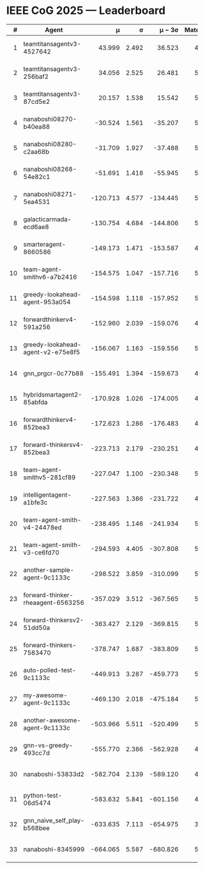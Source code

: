 # IEEE CoG 2025 — Leaderboard

| # | Agent | μ | σ | μ − 3σ | Matches | Updated |
|---:|---|---:|---:|---:|---:|---|
| 1 | teamtitansagentv3-4527642 | 43.999 | 2.492 | 36.523 | 4856 | 2025-09-02 08:12 |
| 2 | teamtitansagentv3-256baf2 | 34.056 | 2.525 | 26.481 | 5334 | 2025-09-02 08:12 |
| 3 | teamtitansagentv3-87cd5e2 | 20.157 | 1.538 | 15.542 | 5318 | 2025-09-02 08:12 |
| 4 | nanaboshi08270-b40ea88 | -30.524 | 1.561 | -35.207 | 5560 | 2025-09-02 08:12 |
| 5 | nanaboshi08280-c2aa68b | -31.709 | 1.927 | -37.488 | 5620 | 2025-09-02 08:12 |
| 6 | nanaboshi08268-54e82c1 | -51.691 | 1.418 | -55.945 | 5580 | 2025-09-02 08:12 |
| 7 | nanaboshi08271-5ea4531 | -120.713 | 4.577 | -134.445 | 5400 | 2025-09-02 08:12 |
| 8 | galacticarmada-ecd6ae8 | -130.754 | 4.684 | -144.806 | 5100 | 2025-09-02 08:12 |
| 9 | smarteragent-8660586 | -149.173 | 1.471 | -153.587 | 4286 | 2025-09-02 08:12 |
| 10 | team-agent-smithv6-a7b2416 | -154.575 | 1.047 | -157.716 | 5620 | 2025-09-02 08:12 |
| 11 | greedy-lookahead-agent-953a054 | -154.598 | 1.118 | -157.952 | 5616 | 2025-09-02 08:12 |
| 12 | forwardthinkerv4-591a256 | -152.960 | 2.039 | -159.076 | 4401 | 2025-09-02 08:12 |
| 13 | greedy-lookahead-agent-v2-e75e8f5 | -156.067 | 1.163 | -159.556 | 5516 | 2025-09-02 08:12 |
| 14 | gnn_prgcr-0c77b88 | -155.491 | 1.394 | -159.673 | 4200 | 2025-09-02 08:12 |
| 15 | hybridsmartagent2-85abfda | -170.928 | 1.026 | -174.005 | 4515 | 2025-09-02 08:12 |
| 16 | forwardthinkerv4-852bea3 | -172.623 | 1.286 | -176.483 | 4132 | 2025-09-02 08:12 |
| 17 | forward-thinkersv4-852bea3 | -223.713 | 2.179 | -230.251 | 4633 | 2025-09-02 08:12 |
| 18 | team-agent-smithv5-281cf89 | -227.047 | 1.100 | -230.348 | 5480 | 2025-09-02 08:12 |
| 19 | intelligentagent-a1bfe3c | -227.563 | 1.386 | -231.722 | 4759 | 2025-09-02 08:12 |
| 20 | team-agent-smith-v4-24478ed | -238.495 | 1.146 | -241.934 | 5900 | 2025-09-02 08:12 |
| 21 | team-agent-smith-v3-ce6fd70 | -294.593 | 4.405 | -307.808 | 5280 | 2025-09-02 08:12 |
| 22 | another-sample-agent-9c1133c | -298.522 | 3.859 | -310.099 | 5440 | 2025-09-02 08:12 |
| 23 | forward-thinker-rheaagent-6563256 | -357.029 | 3.512 | -367.565 | 5668 | 2025-09-02 08:12 |
| 24 | forward-thinkersv2-51dd50a | -363.427 | 2.129 | -369.815 | 5127 | 2025-09-02 08:12 |
| 25 | forward-thinkers-7583470 | -378.747 | 1.687 | -383.809 | 5439 | 2025-09-02 08:12 |
| 26 | auto-polled-test-9c1133c | -449.913 | 3.287 | -459.773 | 5180 | 2025-09-02 08:12 |
| 27 | my-awesome-agent-9c1133c | -469.130 | 2.018 | -475.184 | 5320 | 2025-09-02 08:12 |
| 28 | another-awesome-agent-9c1133c | -503.966 | 5.511 | -520.499 | 5420 | 2025-09-02 08:12 |
| 29 | gnn-vs-greedy-493cc7d | -555.770 | 2.386 | -562.928 | 4580 | 2025-09-02 08:12 |
| 30 | nanaboshi-53833d2 | -582.704 | 2.139 | -589.120 | 4580 | 2025-09-02 08:12 |
| 31 | python-test-06d5474 | -583.632 | 5.841 | -601.156 | 4060 | 2025-09-02 08:12 |
| 32 | gnn_naive_self_play-b568bee | -633.635 | 7.113 | -654.975 | 3900 | 2025-09-02 08:12 |
| 33 | nanaboshi-8345999 | -664.065 | 5.587 | -680.826 | 5060 | 2025-09-02 08:12 |
